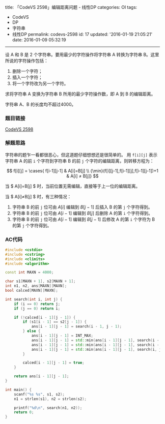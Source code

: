 title: 「CodeVS 2598」编辑距离问题 - 线性DP
categories: OI
tags: 
  - CodeVS
  - DP
  - 字符串
  - 线性DP
permalink: codevs-2598
id: 17
updated: '2016-01-19 21:05:21'
date: 2016-01-09 05:32:19
---

设 A 和 B 是 2 个字符串。要用最少的字符操作将字符串 A 转换为字符串 B。这里所说的字符操作包括：

1. 删除一个字符；
2. 插入一个字符；
3. 将一个字符改为另一个字符。

求将字符串 A 变换为字符串 B 所用的最少字符操作数，即 A 到 B 的编辑距离。

字符串 A、B 的长度均不超过4000。

<!-- more -->

### 题目链接
[CodeVS 2598](http://codevs.cn/problem/2598/)

### 解题思路
字符串的题乍一看都很恶心，但这道题仔细想想还是很简单的。
用 `f[i][j]` 表示字符串 A 的前 `i` 个字符到字符串 B 的前 `j` 个字符的编辑距离，则转移方程为：

$$ f[i][j] = \cases{ f[i-1][j-1] & A[i]=B[j] \\ {\min}(f[i][j-1],f[i-1][j],f[i-1][j-1])+1 & A[i] ≠ B[j]} $$

当 $ A[i]=B[j] $ 时，当前位置无需编辑，直接等于上一位的编辑距离。

当 $ A[i]≠B[j] $ 时，有三种情况：

1. 字符串 B 的前 `j` 位可由 $A[i]$ 编辑到 $B[j-1]$ 后插入 B 的第 `j` 个字符得到。
2. 字符串 B 的前 `j` 位可由 $A[i-1]$ 编辑到 $B[j]$ 后删除 A 的第 `i` 个字符得到。
3. 字符串 B 的前 `j` 位可由 $A[i-1]$ 编辑到 $B[j-1]$ 后修改 A 的第 `i` 个字符为 B 的第 `j` 个字符得到。

### AC代码
```C++
#include <cstdio>
#include <cstring>
#include <climits>
#include <algorithm>

const int MAXN = 4000;

char s1[MAXN + 1], s2[MAXN + 1];
int n1, n2, ans[MAXN][MAXN];
bool calced[MAXN][MAXN];

int search(int i, int j) {
	if (i == 0) return j;
	if (j == 0) return i;

	if (!calced[i - 1][j - 1]) {
		if (s1[i - 1] == s2[j - 1]) {
			ans[i - 1][j - 1] = search(i - 1, j - 1);
		} else {
			ans[i - 1][j - 1] = INT_MAX;
			ans[i - 1][j - 1] = std::min(ans[i - 1][j - 1], search(i - 1, j - 1) + 1);
			ans[i - 1][j - 1] = std::min(ans[i - 1][j - 1], search(i - 1, j) + 1);
			ans[i - 1][j - 1] = std::min(ans[i - 1][j - 1], search(i, j - 1) + 1);
		}

		calced[i - 1][j - 1] = true;
	}

	return ans[i - 1][j - 1];
}

int main() {
	scanf("%s %s", s1, s2);
	n1 = strlen(s1), n2 = strlen(s2);

	printf("%d\n", search(n1, n2));
	return 0;
}
```